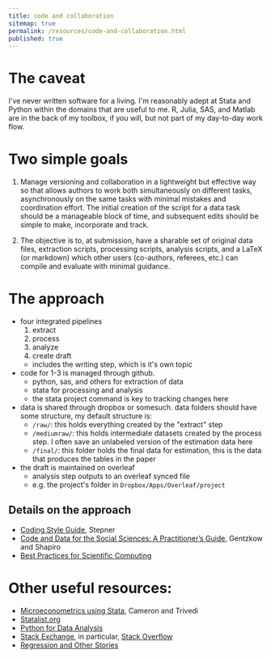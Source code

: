 ```yaml
---
title: code and collaboration
sitemap: true
permalink: /resources/code-and-collaboration.html
published: true
---
```

# The caveat

I've never written software for a living. I'm reasonably adept at Stata and Python within the domains that are useful to me. R, Julia, SAS, and Matlab are in the back of my toolbox, if you will, but not part of my day-to-day work flow.

# Two simple goals

1. Manage versioning and collaboration in a lightweight but effective way so that allows authors to work both simultaneously on different tasks, asynchronously on the same tasks with minimal mistakes and coordination effort. The initial creation of the script for a data task should be a manageable block of time, and subsequent edits should be simple to make, incorporate and track.

2. The objective is to, at submission, have a sharable set of original data files, extraction scripts, processing scripts, analysis scripts, and a LaTeX (or markdown) which other users (co-authors, referees, etc.) can compile and evaluate with minimal guidance.

# The approach

- four integrated pipelines
  1. extract
  2. process
  3. analyze
  4. create draft
    - includes the writing step, which is it's own topic
- code for 1-3 is managed through github.
  - python, sas, and others for extraction of data
  - stata for processing and analysis
  - the stata project command is key to tracking changes here
- data is shared through dropbox or somesuch. data folders should have some structure, my default structure is:
	- `/raw/`: this holds everything created by the "extract" step
    - `/mediumraw/`: this holds intermediate datasets created by the process step. I often save an unlabeled version of the estimation data here
    - `/final/`: this folder holds the final data for estimation, this is the data that produces the tables in the paper
- the draft is maintained on overleaf
  - analysis step outputs to an overleaf synced file
  - e.g. the project's folder in `Dropbox/Apps/Overleaf/project`

## Details on the approach

- [Coding Style Guide](https://github.com/michaelstepner/healthinequality-code/blob/master/code/readme.md), Stepner
- [Code and Data for the Social Sciences: A Practitioner’s Guide](https://web.stanford.edu/~gentzkow/research/CodeAndData.pdf), Gentzkow and Shapiro
- [Best Practices for Scientific Computing](https://journals.plos.org/plosbiology/article?id=10.1371/journal.pbio.1001745)


# Other useful resources:
- [Microeconometrics using Stata](https://www.stata.com/bookstore/microeconometrics-stata/), Cameron and Trivedi
- [Statalist.org](http://statalist.org/)
- [Python for Data Analysis](https://www.oreilly.com/library/view/python-for-data/9781491957653/)
- [Stack Exchange](https://stackexchange.com), in particular, [Stack Overflow](https://stackoverflow.com/tour)
- [Regression and Other Stories](https://avehtari.github.io/ROS-Examples/)
